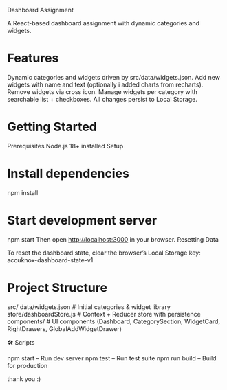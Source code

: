Dashboard Assignment

A React-based dashboard assignment with dynamic categories and widgets.

# Features

Dynamic categories and widgets driven by src/data/widgets.json.
Add new widgets with name and text (optionally i added charts from recharts).
Remove widgets via cross icon.
Manage widgets per category with searchable list + checkboxes.
All changes persist to Local Storage.

# Getting Started

Prerequisites
Node.js 18+ installed
Setup

# Install dependencies

npm install

# Start development server

npm start
Then open <http://localhost:3000> in your browser.
Resetting Data

To reset the dashboard state, clear the browser’s Local Storage key:
accuknox-dashboard-state-v1

# Project Structure

src/
  data/widgets.json       # Initial categories & widget library
  store/dashboardStore.js # Context + Reducer store with persistence
  components/             # UI components (Dashboard, CategorySection, WidgetCard, RightDrawers, GlobalAddWidgetDrawer)

🛠 Scripts

npm start – Run dev server
npm test – Run test suite
npm run build – Build for production

thank you :)